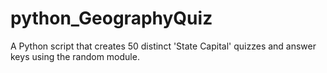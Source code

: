 # python_GeographyQuiz
A Python script that creates 50 distinct 'State Capital' quizzes and answer keys using the random module.
